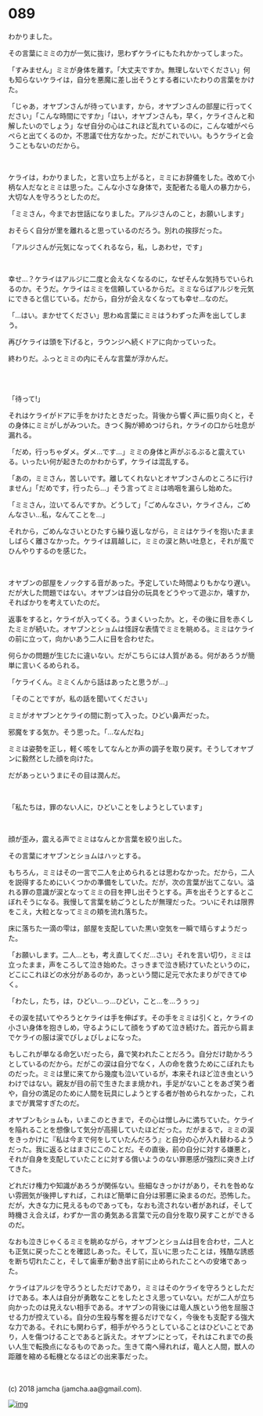 # 089

わかりました。  

その言葉にミミの力が一気に抜け，思わずケライにもたれかかってしまった。  

「すみません」ミミが身体を離す。「大丈夫ですか。無理しないでください」何も知らないケライは，自分を悪魔に差し出そうとする者にいたわりの言葉をかけた。  

「じゃあ，オヤブンさんが待っています，から，オヤブンさんの部屋に行ってください」「こんな時間にですか」「はい，オヤブンさんも，早く，ケライさんと和解したいのでしょう」なぜ自分の心はこれほど乱れているのに，こんな嘘がぺらぺらと出てくるのか，不思議で仕方なかった。だがこれでいい。もうケライと会うこともないのだから。  

<br>  

ケライは，わかりました，と言い立ち上がると，ミミにお辞儀をした。改めて小柄な人だなとミミは思った。こんな小さな身体で，支配者たる竜人の暴力から，大切な人を守ろうとしたのだ。  

「ミミさん，今までお世話になりました。アルジさんのこと，お願いします」  

おそらく自分が里を離れると思っているのだろう。別れの挨拶だった。  

「アルジさんが元気になってくれるなら，私，しあわせ，です」  

<br>  

幸せ…？ケライはアルジに二度と会えなくなるのに，なぜそんな気持ちでいられるのか。そうだ。ケライはミミを信頼しているからだ。ミミならばアルジを元気にできると信じている。だから，自分が会えなくなっても幸せ…なのだ。  

「…はい。まかせてください」思わぬ言葉にミミはうわずった声を出してしまう。  

再びケライは頭を下げると，ラウンジへ続くドアに向かっていった。  

終わりだ。ふっとミミの内にそんな言葉が浮かんだ。  

<br>  
<br>  

「待って!」  

それはケライがドアに手をかけたときだった。背後から響く声に振り向くと，その身体にミミがしがみついた。きつく胸が締めつけられ，ケライの口から吐息が漏れる。  

「だめ，行っちゃダメ。ダメ…です…」ミミの身体と声がぶるぶると震えている。いったい何が起きたのかわからず，ケライは混乱する。  

「あの，ミミさん，苦しいです。離してくれないとオヤブンさんのところに行けません」「だめです，行ったら…」そう言ってミミは嗚咽を漏らし始めた。  

「ミミさん，泣いてるんですか。どうして」「ごめんなさい，ケライさん，ごめんなさい…私，なんてことを…」  

それから，ごめんなさいとひたすら繰り返しながら，ミミはケライを抱いたまましばらく離さなかった。ケライは肩越しに，ミミの涙と熱い吐息と，それが風でひんやりするのを感じた。  

<br>  

オヤブンの部屋をノックする音があった。予定していた時間よりもかなり遅い。だが大した問題ではない。オヤブンは自分の玩具をどうやって遊ぶか，壊すか，そればかりを考えていたのだ。  

返事をすると，ケライが入ってくる。うまくいったか。と，その後に目を赤くしたミミが続いた。オヤブンとショムは怪訝な表情でミミを眺める。ミミはケライの前に立って，向かいあう二人に目を合わせた。  

何らかの問題が生じたに違いない。だがこちらには人質がある。何があろうが簡単に言いくるめられる。  

「ケライくん。ミミくんから話はあったと思うが…」  

「そのことですが，私の話を聞いてください」  

ミミがオヤブンとケライの間に割って入った。ひどい鼻声だった。  

邪魔をする気か。そう思った。「…なんだね」  

ミミは姿勢を正し，軽く咳をしてなんとか声の調子を取り戻す。そうしてオヤブンに毅然とした顔を向けた。  

だがあっというまにその目は潤んだ。  

<br>  

「私たちは，罪のない人に，ひどいことをしようとしています」  

<br>  

顔が歪み，震える声でミミはなんとか言葉を絞り出した。  

その言葉にオヤブンとショムはハッとする。  

もちろん，ミミはその一言で二人を止められるとは思わなかった。だから，二人を説得するためにいくつかの準備をしていた。だが，次の言葉が出てこない。溢れる罪の意識が涙となってミミの目を押し出そうとする。声を出そうとするとこぼれそうになる。我慢して言葉を紡ごうとしたが無理だった。ついにそれは限界をこえ，大粒となってミミの頬を流れ落ちた。  

床に落ちた一滴の雫は，部屋を支配していた黒い空気を一瞬で晴らすようだった。  

「お願いします。二人…とも，考え直してくだ…さい」それを言い切り，ミミは立ったまま，声をころして泣き始めた。さっきまで泣き続けていたというのに，どこにこれほどの水分があるのか，あっという間に足元で水たまりができてゆく。  

「わたし，たち，は，ひどい…っ…ひどい，こと…を…うぅっ」  

その涙を拭いてやろうとケライは手を伸ばす。その手をミミは引くと，ケライの小さい身体を抱きしめ，守るようにして顔をうずめて泣き続けた。首元から肩までケライの服は涙でびしょびしょになった。  

もしこれが単なる命乞いだったら，鼻で笑われたことだろう。自分だけ助かろうとしているのだから。だがこの涙は自分でなく，人の命を救うためにこぼれたものだった。ミミは里に来てから幾度も泣いているが，本来それほど泣き虫というわけではない。親友が目の前で生きたまま焼かれ，手足がないことをあざ笑う者や，自分の満足のために人間を玩具にしようとする者が咎められなかった，これまでが異常すぎたのだ。  

オヤブンもショムも，いまこのときまで，その心は憎しみに満ちていた。ケライを陥れることを想像して気分が高揚していたほどだった。だがまるで，ミミの涙をきっかけに『私は今まで何をしていたんだろう』と自分の心が入れ替わるようだった。我に返るとはまさにこのことだ。その直後，前の自分に対する嫌悪と，それが自身を支配していたことに対する償いようのない罪悪感が強烈に突き上げてきた。  

どれだけ権力や知識があろうが関係ない。些細なきっかけがあり，それを咎めない雰囲気が後押しすれば，これほど簡単に自分は邪悪に染まるのだ。恐怖した。だが，大きな力に見えるものであっても，なおも流されない者があれば，そして時機さえ合えば，わずか一言の勇気ある言葉で元の自分を取り戻すことができるのだ。  

なおも泣きじゃくるミミを眺めながら，オヤブンとショムは目を合わせ，二人とも正気に戻ったことを確認しあった。そして，互いに思ったことは，残酷な誘惑を断ち切れたこと，そして歯車が動き出す前に止められたことへの安堵であった。  

ケライはアルジを守ろうとしただけであり，ミミはそのケライを守ろうとしただけである。本人は自分が勇敢なことをしたとさえ思っていない。だが二人が立ち向かったのは見えない相手である。オヤブンの背後には竜人族という他を屈服させる力が控えている。自分の生殺与奪を握るだけでなく，今後をも支配する強大な力である。それにも関わらず，相手がやろうとしていることはひどいことであり，人を傷つけることであると訴えた。オヤブンにとって，それはこれまでの長い人生で転換点になるものであった。生きて南へ帰れれば，竜人と人間，獣人の距離を縮める転機となるほどの出来事だった。  

<br>  
<br>  
(c) 2018 jamcha (jamcha.aa@gmail.com).  

[![img](http://i.creativecommons.org/l/by-nc-sa/4.0/88x31.png)](http://creativecommons.org/licenses/by-nc-sa/4.0/deed)